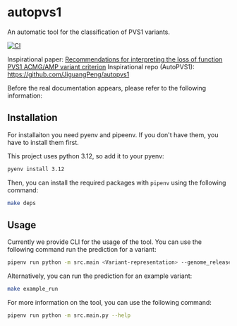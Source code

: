 # autopvs1
An automatic tool for the classification of PVS1 variants.

[![CI](https://github.com/bihealth/autopvs1/actions/workflows/main-ci.yml/badge.svg)](https://github.com/bihealth/autopvs1/actions/workflows/main-ci.yml)

Inspirational paper: [Recommendations for interpreting the loss of function PVS1 ACMG/AMP variant criterion](https://www.ncbi.nlm.nih.gov/pmc/articles/PMC6185798/)
Inspirational repo (AutoPVS1): https://github.com/JiguangPeng/autopvs1

Before the real documentation appears, please refer to the following information:

## Installation

For installaiton you need pyenv and pipeenv. If you don't have them, you have to install them first.

This project uses python 3.12, so add it to your pyenv:

```bash
pyenv install 3.12
```

Then, you can install the required packages with `pipenv` using the following command:

```bash
make deps
```

## Usage

Currently we provide CLI for the usage of the tool. You can use the following command run the prediction for a variant:

```bash
pipenv run python -m src.main <Variant-representation> --genome_release <Genome-release>
```

Alternatively, you can run the prediction for an example variant:

```bash
make example_run
```

For more information on the tool, you can use the following command:

```bash
pipenv run python -m src.main.py --help
```
